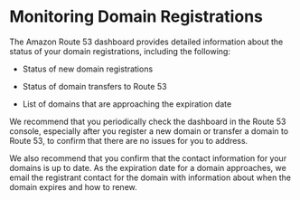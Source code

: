 # Monitoring Domain Registrations<a name="monitoring-domain-registrations"></a>

The Amazon Route 53 dashboard provides detailed information about the status of your domain registrations, including the following:

+ Status of new domain registrations

+ Status of domain transfers to Route 53

+ List of domains that are approaching the expiration date

We recommend that you periodically check the dashboard in the Route 53 console, especially after you register a new domain or transfer a domain to Route 53, to confirm that there are no issues for you to address\. 

We also recommend that you confirm that the contact information for your domains is up to date\. As the expiration date for a domain approaches, we email the registrant contact for the domain with information about when the domain expires and how to renew\.